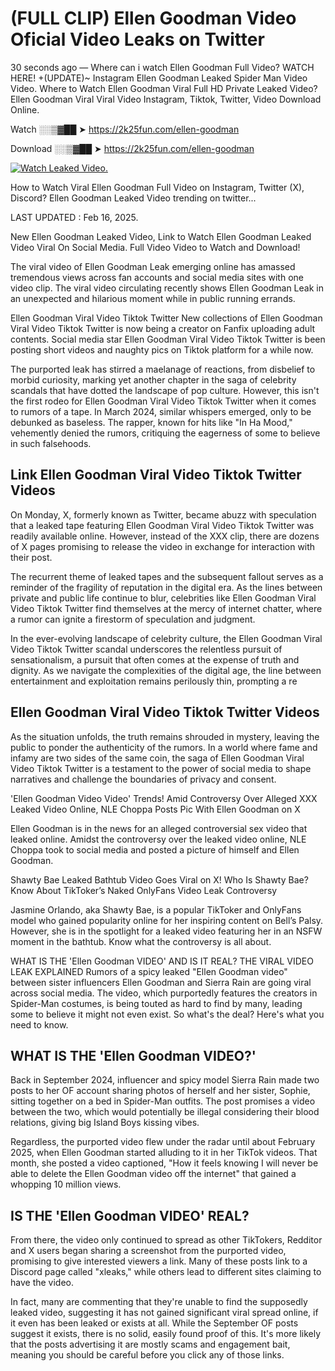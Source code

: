 # (FULL CLIP) Ellen Goodman Video Oficial Video Leaks on Twitter

30 seconds ago — Where can i watch Ellen Goodman Full Video? WATCH HERE! +(UPDATE)~ Instagram Ellen Goodman Leaked Spider Man Video Video. Where to Watch Ellen Goodman Viral Full HD Private Leaked Video? Ellen Goodman Viral Viral Video Instagram, Tiktok, Twitter, Video Download Online.

Watch ░░▒▓██ ➤ https://2k25fun.com/ellen-goodman

Download ░░▒▓██ ➤ https://2k25fun.com/ellen-goodman

[![Watch Leaked Video.](https://miro.medium.com/v2/resize:fit:828/format:webp/1*cilzJN44JGOrTw9NJCrNHA.gif "Watch Leaked Video")](https://2k25fun.com/ellen-goodman)

How to Watch Viral Ellen Goodman Full Video on Instagram, Twitter (X), Discord? Ellen Goodman Leaked Video trending on twitter...

LAST UPDATED : Feb 16, 2025.

New Ellen Goodman Leaked Video, Link to Watch Ellen Goodman Leaked Video Viral On Social Media. Full Video Video to Watch and Download!

The viral video of Ellen Goodman Leak emerging online has amassed tremendous views across fan accounts and social media sites with one video clip. The viral video circulating recently shows Ellen Goodman Leak in an unexpected and hilarious moment while in public running errands.

Ellen Goodman Viral Video Tiktok Twitter New collections of Ellen Goodman Viral Video Tiktok Twitter is now being a creator on Fanfix uploading adult contents. Social media star Ellen Goodman Viral Video Tiktok Twitter is been posting short videos and naughty pics on Tiktok platform for a while now.

The purported leak has stirred a maelanage of reactions, from disbelief to morbid curiosity, marking yet another chapter in the saga of celebrity scandals that have dotted the landscape of pop culture. However, this isn't the first rodeo for Ellen Goodman Viral Video Tiktok Twitter when it comes to rumors of a tape. In March 2024, similar whispers emerged, only to be debunked as baseless. The rapper, known for hits like "In Ha Mood," vehemently denied the rumors, critiquing the eagerness of some to believe in such falsehoods.

## Link Ellen Goodman Viral Video Tiktok Twitter Videos

On Monday, X, formerly known as Twitter, became abuzz with speculation that a leaked tape featuring Ellen Goodman Viral Video Tiktok Twitter was readily available online. However, instead of the XXX clip, there are dozens of X pages promising to release the video in exchange for interaction with their post.

The recurrent theme of leaked tapes and the subsequent fallout serves as a reminder of the fragility of reputation in the digital era. As the lines between private and public life continue to blur, celebrities like Ellen Goodman Viral Video Tiktok Twitter find themselves at the mercy of internet chatter, where a rumor can ignite a firestorm of speculation and judgment.

In the ever-evolving landscape of celebrity culture, the Ellen Goodman Viral Video Tiktok Twitter scandal underscores the relentless pursuit of sensationalism, a pursuit that often comes at the expense of truth and dignity. As we navigate the complexities of the digital age, the line between entertainment and exploitation remains perilously thin, prompting a re

##  Ellen Goodman Viral Video Tiktok Twitter Videos

As the situation unfolds, the truth remains shrouded in mystery, leaving the public to ponder the authenticity of the rumors. In a world where fame and infamy are two sides of the same coin, the saga of Ellen Goodman Viral Video Tiktok Twitter is a testament to the power of social media to shape narratives and challenge the boundaries of privacy and consent.

'Ellen Goodman Video Video' Trends! Amid Controversy Over Alleged XXX Leaked Video Online, NLE Choppa Posts Pic With Ellen Goodman on X

Ellen Goodman is in the news for an alleged controversial sex video that leaked online. Amidst the controversy over the leaked video online, NLE Choppa took to social media and posted a picture of himself and Ellen Goodman.

Shawty Bae Leaked Bathtub Video Goes Viral on X! Who Is Shawty Bae? Know About TikToker’s Naked OnlyFans Video Leak Controversy

Jasmine Orlando, aka Shawty Bae, is a popular TikToker and OnlyFans model who gained popularity online for her inspiring content on Bell’s Palsy. However, she is in the spotlight for a leaked video featuring her in an NSFW moment in the bathtub. Know what the controversy is all about.

WHAT IS THE 'Ellen Goodman VIDEO' AND IS IT REAL? THE VIRAL VIDEO LEAK EXPLAINED Rumors of a spicy leaked "Ellen Goodman video" between sister influencers Ellen Goodman and Sierra Rain are going viral across social media. The video, which purportedly features the creators in Spider-Man costumes, is being touted as hard to find by many, leading some to believe it might not even exist. So what's the deal? Here's what you need to know.

## WHAT IS THE 'Ellen Goodman VIDEO?'

Back in September 2024, influencer and spicy model Sierra Rain made two posts to her OF account sharing photos of herself and her sister, Sophie, sitting together on a bed in Spider-Man outfits. The post promises a video between the two, which would potentially be illegal considering their blood relations, giving big Island Boys kissing vibes.

Regardless, the purported video flew under the radar until about February 2025, when Ellen Goodman started alluding to it in her TikTok videos. That month, she posted a video captioned, "How it feels knowing I will never be able to delete the Ellen Goodman video off the internet" that gained a whopping 10 million views.

## IS THE 'Ellen Goodman VIDEO' REAL?

From there, the video only continued to spread as other TikTokers, Redditor and X users began sharing a screenshot from the purported video, promising to give interested viewers a link. Many of these posts link to a Discord page called "xleaks," while others lead to different sites claiming to have the video.

In fact, many are commenting that they're unable to find the supposedly leaked video, suggesting it has not gained significant viral spread online, if it even has been leaked or exists at all. While the September OF posts suggest it exists, there is no solid, easily found proof of this. It's more likely that the posts advertising it are mostly scams and engagement bait, meaning you should be careful before you click any of those links.